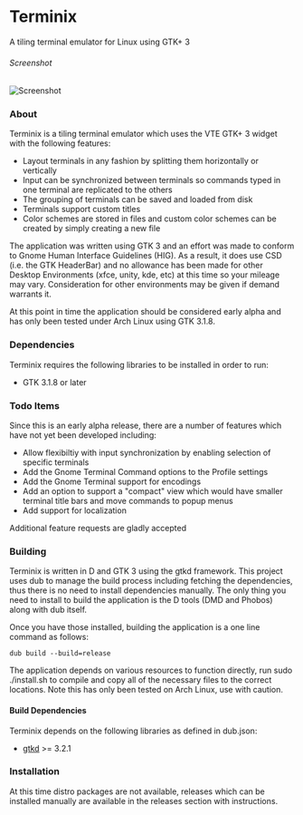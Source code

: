 # Terminix
A tiling terminal emulator for Linux using GTK+ 3

###### Screenshot
![Screenshot](http://www.gexperts.com/img/terminix/terminix.png)

### About

Terminix is a tiling terminal emulator which uses the VTE GTK+ 3 widget with the following features:

* Layout terminals in any fashion by splitting them horizontally or vertically
* Input can be synchronized between terminals so commands typed in one terminal are replicated to the others
* The grouping of terminals can be saved and loaded from disk
* Terminals support custom titles
* Color schemes are stored in files and custom color schemes can be created by simply creating a new file

The application was written using GTK 3 and an effort was made to conform to Gnome Human Interface Guidelines (HIG). As a result, it does use CSD (i.e. the GTK HeaderBar) and no allowance has been made for other Desktop Environments (xfce, unity, kde, etc) at this time so your mileage may vary. Consideration for other environments may be given if demand warrants it.

At this point in time the application should be considered early alpha and has only been tested under Arch Linux using GTK 3.1.8.

### Dependencies

Terminix requires the following libraries to be installed in order to run:
* GTK 3.1.8 or later

### Todo Items

Since this is an early alpha release, there are a number of features which have not yet been developed including:

* Allow flexibiltiy with input synchronization by enabling selection of specific terminals
* Add the Gnome Terminal Command options to the Profile settings
* Add the Gnome Terminal support for encodings
* Add an option to support a "compact" view which would have smaller terminal title bars and move commands to popup menus
* Add support for localization

Additional feature requests are gladly accepted

### Building

Terminix is written in D and GTK 3 using the gtkd framework. This project uses dub to manage the build process including fetching the dependencies, thus there is no need to install dependencies manually. The only thing you need to install to build the application is the D tools (DMD and Phobos) along with dub itself.

Once you have those installed, building the application is a one line command as follows:

```
dub build --build=release
```

The application depends on various resources to function directly, run sudo ./install.sh to compile and copy all of the necessary files to the correct locations. Note this has only been tested on Arch Linux, use with caution.

#### Build Dependencies

Terminix depends on the following libraries as defined in dub.json:
* [gtkd](http://gtkd.org/) >= 3.2.1

### Installation

At this time distro packages are not available, releases which can be installed manually are available in the releases section with instructions.
